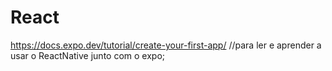 # React

https://docs.expo.dev/tutorial/create-your-first-app/ //para ler e aprender a usar o ReactNative junto com o expo;

